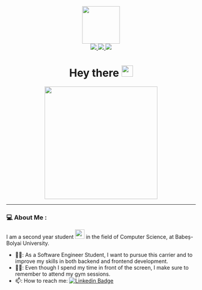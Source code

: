 <div id="header" align="center">
  <img src="https://media.giphy.com/media/jdPMeyv9rn0hZHh8n9/giphy.gif" width="100"/>
</div>

<div id="badges" align="center">
  <a href="https://www.linkedin.com/in/tudor-farcas-491037193/">
    <img src="https://img.shields.io/badge/LinkedIn-blue?logo=linkedin&logoColor=white&style=for-the-badge"/>
  </a>
  <a href="https://www.instagram.com/_tudorfarcas_/">
    <img src="https://img.shields.io/badge/Instagram-blueviolet?logo=instagram&logoColor=white&style=for-the-badge"/>
  </a>
  <a href="https://twitter.com/TudorFarcas3">
    <img src="https://img.shields.io/badge/Twitter-9cf?logo=twitter&logoColor=white&style=for-the-badge"/>
  </a>
</div>

<h1 align="center">
  Hey there
  <img src="https://media.giphy.com/media/hvRJCLFzcasrR4ia7z/giphy.gif" width="30px"/>
</h1>

<div align="center">
  <img src="https://media.giphy.com/media/SWoSkN6DxTszqIKEqv/giphy.gif" height="300px"/>
</div>
  
---
### 💻 About Me :
I am a second year student <img src="https://media.giphy.com/media/WUlplcMpOCEmTGBtBW/giphy.gif" width="25"> in the field of Computer Science, at Babeș-Bolyai University.

- 👨‍🎓: As a Software Engineer Student, I want to pursue this carrier and to improve my skills in both backend and frontend development.
- 🏋️‍♂️: Even though I spend my time in front of the screen, I make sure to remember to attend my gym sessions.
- 📫: How to reach me: [![Linkedin Badge](https://img.shields.io/badge/LinkedIn-blue?style=flat&logo=Linkedin&logoColor=white)](https://www.linkedin.com/in/tudor-farcas-491037193/) 
